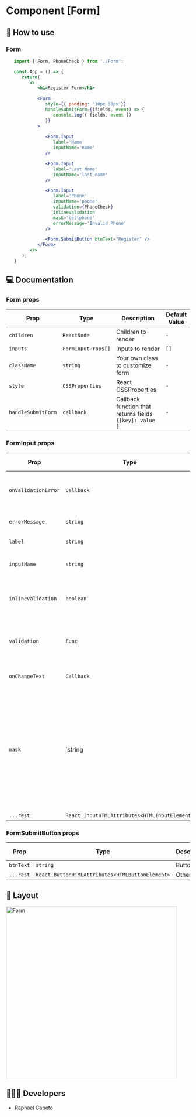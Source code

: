 # Component [Form]

## 🚀 How to use

### Form
```jsx
   import { Form, PhoneCheck } from './Form';

   const App = () => {
      return(
         <>
            <h1>Register Form</h1>

            <Form 
               style={{ padding: '10px 30px'}}
               handleSubmitForm={(fields, event) => {
                  console.log({ fields, event })
               }}
            >
            
               <Form.Input 
                  label='Name'
                  inputName='name'
               />

               <Form.Input 
                  label='Last Name'
                  inputName='last_name'
               />

               <Form.Input 
                  label='Phone'
                  inputName='phone'
                  validation={PhoneCheck}
                  inlineValidation
                  mask='cellphone'
                  errorMessage='Invalid Phone'
               />

               <Form.SubmitButton btnText="Register" />
            </Form>
         </>
      );
   }
```

## 💻 Documentation

### Form props

| Prop | Type | Description                                                                                                                                         | Default Value |
| --------- | -------- | ------------------------------------------------------------------------------------------------------------------------------------------------------- | ----------------- |
| `children`  | `ReactNode` | Children to render | `-` |
| `inputs`  | `FormInputProps[]` | Inputs to render | `[]` |
| `className`  | `string` | Your own class to customize form | `-` |
| `style`  | `CSSProperties` | React CSSProperties  | `-` |
| `handleSubmitForm`  | `callback` | Callback function that returns fields `{[key]: value }` | `-` |


### FormInput props

| Prop | Type | Description                                                                                                                                         | Default Value |
| --------- | -------- | ------------------------------------------------------------------------------------------------------------------------------------------------------- | ----------------- |
| `onValidationError`  | `Callback` | Callback that returns message error, it has an error | `-` |
| `errorMessage`  | `string` | Error message to render | `'Invalid Field'` |
| `label`  | `string` | Input label `required` | `-` |
| `inputName`  | `string` | To use in input ID and NAME `required` | `-` |
| `inlineValidation`  | `boolean` | To check it has an error when user update input text | `-` |
| `validation`  | `Func` | A function that recive value and return it was correct or not | `-` |
| `onChangeText`  | `Callback` | Callback that returns input text | `-` |
| `mask`  | `string | Callback` | `String` to use default mask or Callback to use your own mask, the callback params is a `string` and returns `string`| `-` |
| `...rest`  | `React.InputHTMLAttributes<HTMLInputElement>` | Other props | `-` |

### FormSubmitButton props

| Prop | Type | Description                                                                                                                                         | Default Value |
| --------- | -------- | ------------------------------------------------------------------------------------------------------------------------------------------------------- | ----------------- |
| `btnText`  | `string` | Button text | `''` |
| `...rest`  | `React.ButtonHTMLAttributes<HTMLButtonElement>` | Other props | `-` |


## 🔖 Layout

<p align="left">
  <img width="469" alt="Form" src="https://user-images.githubusercontent.com/61842405/192007153-a2a64af5-b6e9-415c-bdde-0039373ea5c0.png" />
</p>


## 👨🏻‍💻 Developers
- Raphael Capeto


